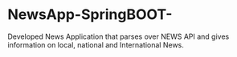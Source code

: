 # NewsApp-SpringBOOT-
Developed News Application that parses over NEWS API and gives information on local, national and International News.
